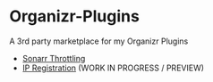 # Organizr-Plugins
A 3rd party marketplace for my Organizr Plugins

- [Sonarr Throttling](https://github.com/TehMuffinMoo/SonarrThrottling)
- [IP Registration](https://github.com/TehMuffinMoo/RegisterIP) (WORK IN PROGRESS / PREVIEW)
